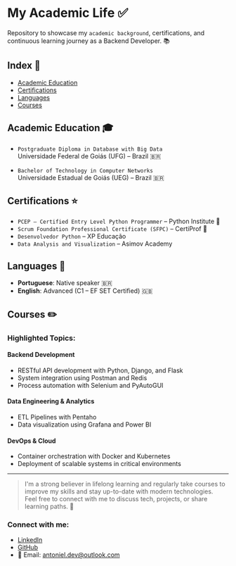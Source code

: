 # My Academic Life :white_check_mark:

Repository to showcase my `academic background`, certifications, and continuous learning journey as a Backend Developer. :books:

## Index :pushpin:
- [Academic Education](#academic-education)
- [Certifications](#certifications)
- [Languages](#languages)
- [Courses](#courses)

## Academic Education :mortar_board:

- `Postgraduate Diploma in Database with Big Data`  
  Universidade Federal de Goiás (UFG) – Brazil :brazil:

- `Bachelor of Technology in Computer Networks`  
  Universidade Estadual de Goiás (UEG) – Brazil :brazil:

## Certifications :star:

- `PCEP – Certified Entry Level Python Programmer` – Python Institute :snake:
- `Scrum Foundation Professional Certificate (SFPC)` – CertiProf :bookmark:
- `Desenvolvedor Python` – XP Educação
- `Data Analysis and Visualization` – Asimov Academy

## Languages :round_pushpin:

- **Portuguese**: Native speaker :brazil:
- **English**: Advanced (C1 – EF SET Certified) :uk:

## Courses :pencil2:

### Highlighted Topics:

#### Backend Development
- RESTful API development with Python, Django, and Flask
- System integration using Postman and Redis
- Process automation with Selenium and PyAutoGUI

#### Data Engineering & Analytics
- ETL Pipelines with Pentaho
- Data visualization using Grafana and Power BI

#### DevOps & Cloud
- Container orchestration with Docker and Kubernetes
- Deployment of scalable systems in critical environments

---

> I'm a strong believer in lifelong learning and regularly take courses to improve my skills and stay up-to-date with modern technologies.  
> Feel free to connect with me to discuss tech, projects, or share learning paths. 🚀

### Connect with me:
- [LinkedIn](https://www.linkedin.com/in/antonielcleyton)
- [GitHub](https://github.com/AntonielCleyton)
- 📧 Email: antoniel.dev@outlook.com
